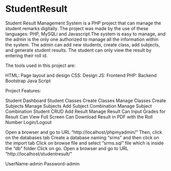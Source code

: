 # StudentResult
Student Result Management System  is a PHP project that can manage the student remarks digitally. The project was made by the use of these languages: PHP, MySQLi and Javascript.The system is easy to manage, and the admin is the only one authorized to manage all the information within the system. The admin can add new students, create class, add subjects, and generate student results. The student can only view the result by entering their roll id.

The tools used in this project are:

HTML: Page layout and design
CSS: Design
JS: Frontend
PHP: Backend
Bootstrap
Java Script

Project Features:

Student Dashboard
Student Classes
Create Classes
Manage Classes
Create Subjects
Manage Subjects
Add Subject Combination
Manage Subject Combination
Student CRUD
Add Result
Manage Result
Can Input Grades for Result
Can View Full Screen
Can Download Result in PDF with the Roll Number
Login/Logout

 Open a browser and go to URL “http://localhost/phpmyadmin/”
 Then, click on the databases tab
 Create a database naming “srms” and then click on the import tab
 Click on browse file and select “srms.sql” file which is inside the “db” folder
Click on go.
Open a browser and go to URL “http://localhost/studentresult/”

UserName-admin
Password-admin
